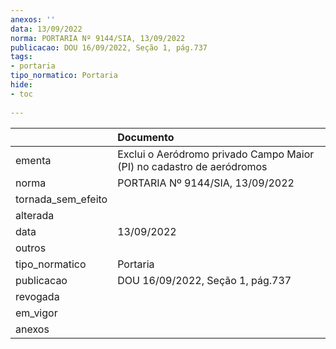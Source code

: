 ```yaml
---
anexos: ''
data: 13/09/2022
norma: PORTARIA Nº 9144/SIA, 13/09/2022
publicacao: DOU 16/09/2022, Seção 1, pág.737
tags:
- portaria
tipo_normatico: Portaria
hide: 
- toc 
 
---
```


|                    | Documento                                                             |
|:-------------------|:----------------------------------------------------------------------|
| ementa             | Exclui o Aeródromo privado Campo Maior (PI) no cadastro de aeródromos |
| norma              | PORTARIA Nº 9144/SIA, 13/09/2022                                      |
| tornada_sem_efeito |                                                                       |
| alterada           |                                                                       |
| data               | 13/09/2022                                                            |
| outros             |                                                                       |
| tipo_normatico     | Portaria                                                              |
| publicacao         | DOU 16/09/2022, Seção 1, pág.737                                      |
| revogada           |                                                                       |
| em_vigor           |                                                                       |
| anexos             |                                                                       |